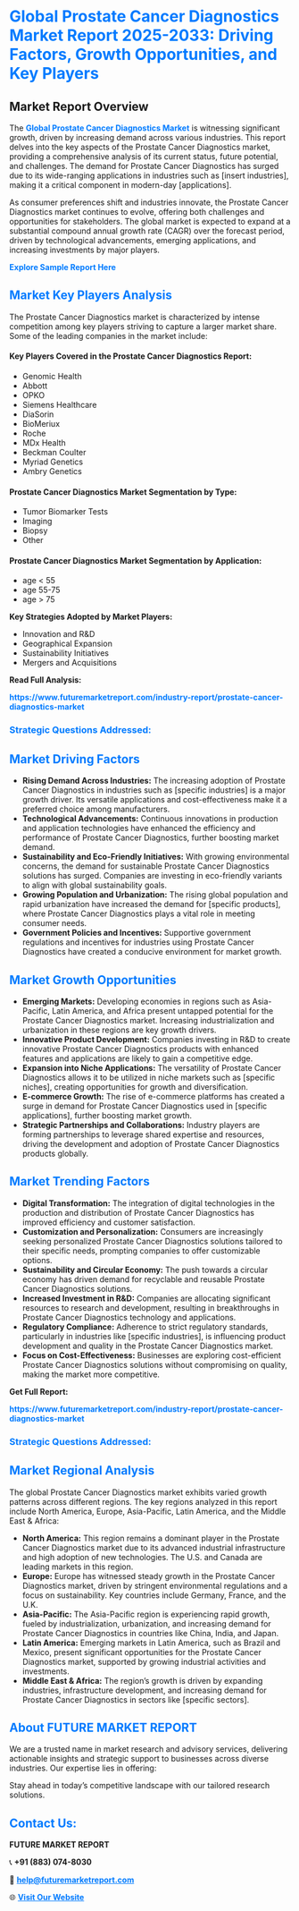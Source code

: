 <h1 style="color: #007BFF;">Global Prostate Cancer Diagnostics Market Report 2025-2033: Driving Factors, Growth Opportunities, and Key Players</h1>

<section id="overview">
<h2>Market Report Overview</h2>
<p>The <a href="https://www.futuremarketreport.com/industry-report/prostate-cancer-diagnostics-market" style="color: #007BFF; text-decoration: none;"><strong>Global Prostate Cancer Diagnostics Market</strong></a> is witnessing significant growth, driven by increasing demand across various industries. This report delves into the key aspects of the Prostate Cancer Diagnostics market, providing a comprehensive analysis of its current status, future potential, and challenges. The demand for Prostate Cancer Diagnostics has surged due to its wide-ranging applications in industries such as [insert industries], making it a critical component in modern-day [applications].</p>
<p>As consumer preferences shift and industries innovate, the Prostate Cancer Diagnostics market continues to evolve, offering both challenges and opportunities for stakeholders. The global market is expected to expand at a substantial compound annual growth rate (CAGR) over the forecast period, driven by technological advancements, emerging applications, and increasing investments by major players.</p>
</section>

<section id="overview">
<p><a href="https://www.futuremarketreport.com/request-sample/reportId=60793" style="color: #007BFF; text-decoration: none;"><strong>Explore Sample Report Here</strong></a></p>
</section>

<section id="key-players">
<h2 style="color: #007BFF;">Market Key Players Analysis</h2>
<p>The Prostate Cancer Diagnostics market is characterized by intense competition among key players striving to capture a larger market share. Some of the leading companies in the market include:</p>
<h4>Key Players Covered in the Prostate Cancer Diagnostics Report:</h4>
<ul><li>Genomic Health</li><li>Abbott</li><li>OPKO</li><li>Siemens Healthcare</li><li>DiaSorin</li><li>BioMeriux</li><li>Roche</li><li>MDx Health</li><li>Beckman Coulter</li><li>Myriad Genetics</li><li>Ambry Genetics</li></ul>
<h4>Prostate Cancer Diagnostics Market Segmentation by Type:</h4>
<ul><li>Tumor Biomarker Tests</li><li>Imaging</li><li>Biopsy</li><li>Other</li></ul>

<h4>Prostate Cancer Diagnostics Market Segmentation by Application:</h4>
<ul><li>age &lt; 55</li><li>age 55-75</li><li>age &gt; 75</li></ul>
<p><strong>Key Strategies Adopted by Market Players:</strong></p>
<ul>
<li>Innovation and R&D</li>
<li>Geographical Expansion</li>
<li>Sustainability Initiatives</li>
<li>Mergers and Acquisitions</li>
</ul>
</section>

<section>
<p><strong>Read Full Analysis: </strong></p><a href="https://www.futuremarketreport.com/industry-report/prostate-cancer-diagnostics-market" style="color: #007BFF; text-decoration: none;"><strong>https://www.futuremarketreport.com/industry-report/prostate-cancer-diagnostics-market</strong></a>
<h3 style="color: #007BFF;">Strategic Questions Addressed:</h3>
</section>

<section id="driving-factors">
<h2 style="color: #007BFF;">Market Driving Factors</h2>
<ul>
<li><strong>Rising Demand Across Industries:</strong> The increasing adoption of Prostate Cancer Diagnostics in industries such as [specific industries] is a major growth driver. Its versatile applications and cost-effectiveness make it a preferred choice among manufacturers.</li>
<li><strong>Technological Advancements:</strong> Continuous innovations in production and application technologies have enhanced the efficiency and performance of Prostate Cancer Diagnostics, further boosting market demand.</li>
<li><strong>Sustainability and Eco-Friendly Initiatives:</strong> With growing environmental concerns, the demand for sustainable Prostate Cancer Diagnostics solutions has surged. Companies are investing in eco-friendly variants to align with global sustainability goals.</li>
<li><strong>Growing Population and Urbanization:</strong> The rising global population and rapid urbanization have increased the demand for [specific products], where Prostate Cancer Diagnostics plays a vital role in meeting consumer needs.</li>
<li><strong>Government Policies and Incentives:</strong> Supportive government regulations and incentives for industries using Prostate Cancer Diagnostics have created a conducive environment for market growth.</li>
</ul>
</section>

<section id="growth-opportunities">
<h2 style="color: #007BFF;">Market Growth Opportunities</h2>
<ul>
<li><strong>Emerging Markets:</strong> Developing economies in regions such as Asia-Pacific, Latin America, and Africa present untapped potential for the Prostate Cancer Diagnostics market. Increasing industrialization and urbanization in these regions are key growth drivers.</li>
<li><strong>Innovative Product Development:</strong> Companies investing in R&D to create innovative Prostate Cancer Diagnostics products with enhanced features and applications are likely to gain a competitive edge.</li>
<li><strong>Expansion into Niche Applications:</strong> The versatility of Prostate Cancer Diagnostics allows it to be utilized in niche markets such as [specific niches], creating opportunities for growth and diversification.</li>
<li><strong>E-commerce Growth:</strong> The rise of e-commerce platforms has created a surge in demand for Prostate Cancer Diagnostics used in [specific applications], further boosting market growth.</li>
<li><strong>Strategic Partnerships and Collaborations:</strong> Industry players are forming partnerships to leverage shared expertise and resources, driving the development and adoption of Prostate Cancer Diagnostics products globally.</li>
</ul>
</section>

<section id="trending-factors">
<h2 style="color: #007BFF;">Market Trending Factors</h2>
<ul>
<li><strong>Digital Transformation:</strong> The integration of digital technologies in the production and distribution of Prostate Cancer Diagnostics has improved efficiency and customer satisfaction.</li>
<li><strong>Customization and Personalization:</strong> Consumers are increasingly seeking personalized Prostate Cancer Diagnostics solutions tailored to their specific needs, prompting companies to offer customizable options.</li>
<li><strong>Sustainability and Circular Economy:</strong> The push towards a circular economy has driven demand for recyclable and reusable Prostate Cancer Diagnostics solutions.</li>
<li><strong>Increased Investment in R&D:</strong> Companies are allocating significant resources to research and development, resulting in breakthroughs in Prostate Cancer Diagnostics technology and applications.</li>
<li><strong>Regulatory Compliance:</strong> Adherence to strict regulatory standards, particularly in industries like [specific industries], is influencing product development and quality in the Prostate Cancer Diagnostics market.</li>
<li><strong>Focus on Cost-Effectiveness:</strong> Businesses are exploring cost-efficient Prostate Cancer Diagnostics solutions without compromising on quality, making the market more competitive.</li>
</ul>
</section>

<section>
<p><strong>Get Full Report: </strong></p><a href="https://www.futuremarketreport.com/industry-report/prostate-cancer-diagnostics-market" style="color: #007BFF; text-decoration: none;"><strong>https://www.futuremarketreport.com/industry-report/prostate-cancer-diagnostics-market</strong></a>
<h3 style="color: #007BFF;">Strategic Questions Addressed:</h3>
</section>


<section id="regional-analysis">
<h2 style="color: #007BFF;">Market Regional Analysis</h2>
<p>The global Prostate Cancer Diagnostics market exhibits varied growth patterns across different regions. The key regions analyzed in this report include North America, Europe, Asia-Pacific, Latin America, and the Middle East & Africa:</p>
<ul>
<li><strong>North America:</strong> This region remains a dominant player in the Prostate Cancer Diagnostics market due to its advanced industrial infrastructure and high adoption of new technologies. The U.S. and Canada are leading markets in this region.</li>
<li><strong>Europe:</strong> Europe has witnessed steady growth in the Prostate Cancer Diagnostics market, driven by stringent environmental regulations and a focus on sustainability. Key countries include Germany, France, and the U.K.</li>
<li><strong>Asia-Pacific:</strong> The Asia-Pacific region is experiencing rapid growth, fueled by industrialization, urbanization, and increasing demand for Prostate Cancer Diagnostics in countries like China, India, and Japan.</li>
<li><strong>Latin America:</strong> Emerging markets in Latin America, such as Brazil and Mexico, present significant opportunities for the Prostate Cancer Diagnostics market, supported by growing industrial activities and investments.</li>
<li><strong>Middle East & Africa:</strong> The region’s growth is driven by expanding industries, infrastructure development, and increasing demand for Prostate Cancer Diagnostics in sectors like [specific sectors].</li>
</ul>
</section>

<footer>
<h2 style="color: #007BFF;">About FUTURE MARKET REPORT</h2>
<p>We are a trusted name in market research and advisory services, delivering actionable insights and strategic support to businesses across diverse industries. Our expertise lies in offering:</p>

<p>Stay ahead in today’s competitive landscape with our tailored research solutions.</p>

<h2 style="color: #007BFF;">Contact Us:</h2>
<p><strong>FUTURE MARKET REPORT</strong></p>
<p>📞 <strong>+91 (883) 074-8030</strong></p>
<p>📧 <strong><a href="mailto:help@futuremarketreport.com" style="color: #007BFF;">help@futuremarketreport.com</a></strong></p>
<p>🌐 <strong><a href="https://www.futuremarketreport.com/" style="color: #007BFF;">Visit Our Website</a></strong></p>
</footer>